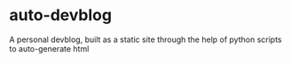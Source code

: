 # auto-devblog
A personal devblog, built as a static site through the help of python scripts to auto-generate html
